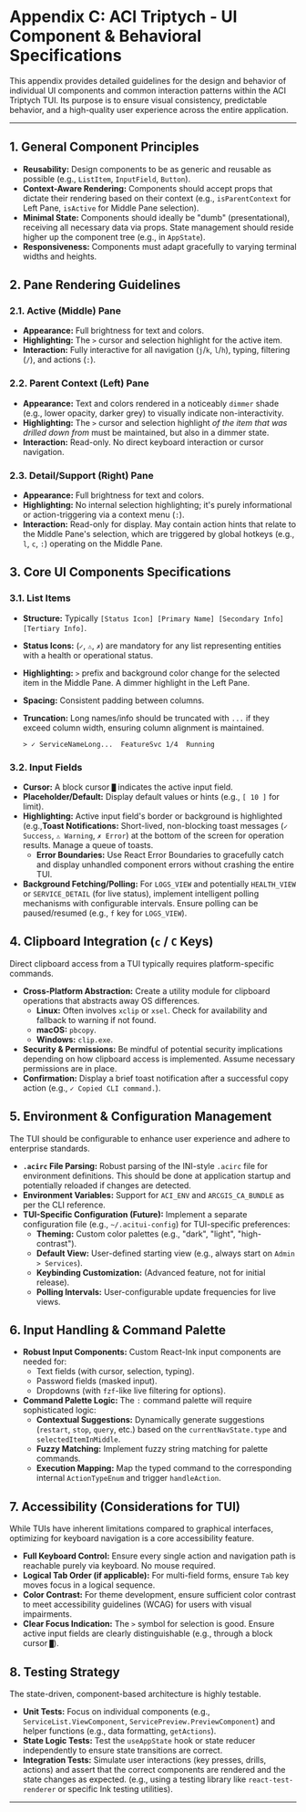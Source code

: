 # Appendix C: ACI Triptych - UI Component & Behavioral Specifications

This appendix provides detailed guidelines for the design and behavior of individual UI components and common interaction patterns within the ACI Triptych TUI. Its purpose is to ensure visual consistency, predictable behavior, and a high-quality user experience across the entire application.

---

## 1. General Component Principles

* **Reusability:** Design components to be as generic and reusable as possible (e.g., `ListItem`, `InputField`, `Button`).
* **Context-Aware Rendering:** Components should accept props that dictate their rendering based on their context (e.g., `isParentContext` for Left Pane, `isActive` for Middle Pane selection).
* **Minimal State:** Components should ideally be "dumb" (presentational), receiving all necessary data via props. State management should reside higher up the component tree (e.g., in `AppState`).
* **Responsiveness:** Components must adapt gracefully to varying terminal widths and heights.

## 2. Pane Rendering Guidelines

### 2.1. Active (Middle) Pane

* **Appearance:** Full brightness for text and colors.
* **Highlighting:** The `>` cursor and selection highlight for the active item.
* **Interaction:** Fully interactive for all navigation (`j`/`k`, `l`/`h`), typing, filtering (`/`), and actions (`:`).

### 2.2. Parent Context (Left) Pane

* **Appearance:** Text and colors rendered in a noticeably `dimmer` shade (e.g., lower opacity, darker grey) to visually indicate non-interactivity.
* **Highlighting:** The `>` cursor and selection highlight *of the item that was drilled down from* must be maintained, but also in a dimmer state.
* **Interaction:** Read-only. No direct keyboard interaction or cursor navigation.

### 2.3. Detail/Support (Right) Pane

* **Appearance:** Full brightness for text and colors.
* **Highlighting:** No internal selection highlighting; it's purely informational or action-triggering via a context menu (`:`).
* **Interaction:** Read-only for display. May contain action hints that relate to the Middle Pane's selection, which are triggered by global hotkeys (e.g., `l`, `c`, `:`) operating on the Middle Pane.

## 3. Core UI Components Specifications

### 3.1. List Items

* **Structure:** Typically `[Status Icon] [Primary Name] [Secondary Info] [Tertiary Info]`.
* **Status Icons:** (`✓`, `⚠`, `✗`) are mandatory for any list representing entities with a health or operational status.
* **Highlighting:** `>` prefix and background color change for the selected item in the Middle Pane. A dimmer highlight in the Left Pane.
* **Spacing:** Consistent padding between columns.
* **Truncation:** Long names/info should be truncated with `...` if they exceed column width, ensuring column alignment is maintained.

    ```ascii
    > ✓ ServiceNameLong...  FeatureSvc 1/4  Running
    ```

### 3.2. Input Fields

* **Cursor:** A block cursor `█` indicates the active input field.
* **Placeholder/Default:** Display default values or hints (e.g., `[ 10 ]` for limit).
* **Highlighting:** Active input field's border or background is highlighted (e.g.,**Toast Notifications:** Short-lived, non-blocking toast messages (`✓ Success`, `⚠ Warning`, `✗ Error`) at the bottom of the screen for operation results. Manage a queue of toasts.
  * **Error Boundaries:** Use React Error Boundaries to gracefully catch and display unhandled component errors without crashing the entire TUI.
* **Background Fetching/Polling:** For `LOGS_VIEW` and potentially `HEALTH_VIEW` or `SERVICE_DETAIL` (for live status), implement intelligent polling mechanisms with configurable intervals. Ensure polling can be paused/resumed (e.g., `f` key for `LOGS_VIEW`).

## 4. Clipboard Integration (`c` / `C` Keys)

Direct clipboard access from a TUI typically requires platform-specific commands.

* **Cross-Platform Abstraction:** Create a utility module for clipboard operations that abstracts away OS differences.
  * **Linux:** Often involves `xclip` or `xsel`. Check for availability and fallback to warning if not found.
  * **macOS:** `pbcopy`.
  * **Windows:** `clip.exe`.
* **Security & Permissions:** Be mindful of potential security implications depending on how clipboard access is implemented. Assume necessary permissions are in place.
* **Confirmation:** Display a brief toast notification after a successful copy action (e.g., `✓ Copied CLI command.`).

## 5. Environment & Configuration Management

The TUI should be configurable to enhance user experience and adhere to enterprise standards.

* **`.acirc` File Parsing:** Robust parsing of the INI-style `.acirc` file for environment definitions. This should be done at application startup and potentially reloaded if changes are detected.
* **Environment Variables:** Support for `ACI_ENV` and `ARCGIS_CA_BUNDLE` as per the CLI reference.
* **TUI-Specific Configuration (Future):** Implement a separate configuration file (e.g., `~/.acitui-config`) for TUI-specific preferences:
  * **Theming:** Custom color palettes (e.g., "dark", "light", "high-contrast").
  * **Default View:** User-defined starting view (e.g., always start on `Admin > Services`).
  * **Keybinding Customization:** (Advanced feature, not for initial release).
  * **Polling Intervals:** User-configurable update frequencies for live views.

## 6. Input Handling & Command Palette

* **Robust Input Components:** Custom React-Ink input components are needed for:
  * Text fields (with cursor, selection, typing).
  * Password fields (masked input).
  * Dropdowns (with `fzf`-like live filtering for options).
* **Command Palette Logic:** The `:` command palette will require sophisticated logic:
  * **Contextual Suggestions:** Dynamically generate suggestions (`restart`, `stop`, `query`, etc.) based on the `currentNavState.type` and `selectedItemInMiddle`.
  * **Fuzzy Matching:** Implement fuzzy string matching for palette commands.
  * **Execution Mapping:** Map the typed command to the corresponding internal `ActionTypeEnum` and trigger `handleAction`.

## 7. Accessibility (Considerations for TUI)

While TUIs have inherent limitations compared to graphical interfaces, optimizing for keyboard navigation is a core accessibility feature.

* **Full Keyboard Control:** Ensure every single action and navigation path is reachable purely via keyboard. No mouse required.
* **Logical Tab Order (if applicable):** For multi-field forms, ensure `Tab` key moves focus in a logical sequence.
* **Color Contrast:** For theme development, ensure sufficient color contrast to meet accessibility guidelines (WCAG) for users with visual impairments.
* **Clear Focus Indication:** The `>` symbol for selection is good. Ensure active input fields are clearly distinguishable (e.g., through a block cursor `█`).

## 8. Testing Strategy

The state-driven, component-based architecture is highly testable.

* **Unit Tests:** Focus on individual components (e.g., `ServiceList.ViewComponent`, `ServicePreview.PreviewComponent`) and helper functions (e.g., data formatting, `getActions`).
* **State Logic Tests:** Test the `useAppState` hook or state reducer independently to ensure state transitions are correct.
* **Integration Tests:** Simulate user interactions (key presses, drills, actions) and assert that the correct components are rendered and the state changes as expected. (e.g., using a testing library like `react-test-renderer` or specific Ink testing utilities).

---
